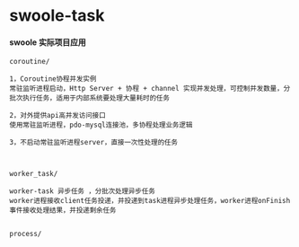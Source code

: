 # swoole-task

#### swoole 实际项目应用

```text
coroutine/

1，Coroutine协程并发实例
常驻监听进程启动，Http Server + 协程 + channel 实现并发处理，可控制并发数量，分批次执行任务，适用于内部系统要处理大量耗时的任务

2，对外提供api高并发访问接口
使用常驻监听进程，pdo-mysql连接池，多协程处理业务逻辑

3，不启动常驻监听进程server，直接一次性处理的任务



```

```text
worker_task/

worker-task 异步任务 ，分批次处理异步任务
worker进程接收client任务投递，并投递到task进程异步处理任务，worker进程onFinish事件接收处理结果，并投递剩余任务


```


```text
process/


```